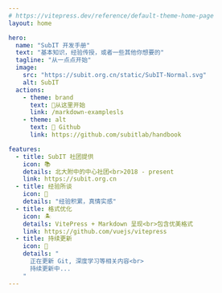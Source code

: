 ```yaml
---
# https://vitepress.dev/reference/default-theme-home-page
layout: home

hero:
  name: "SubIT 开发手册"
  text: "基本知识，经验传授，或者一些其他你想要的"
  tagline: "从一点点开始"
  image:
    src: "https://subit.org.cn/static/SubIT-Normal.svg"
    alt: SubIT
  actions:
    - theme: brand
      text: 📂从这里开始
      link: /markdown-examplesls
    - theme: alt
      text: 🍺 Github  
      link: https://github.com/subitlab/handbook

features:
  - title: SubIT 社团提供
    icon: 📚
    details: 北大附中的中心社团<br>2018 - present
    link: https://subit.org.cn
  - title: 经验所谈
    icon: 📖
    details: "经验积累，真情实感"
  - title: 格式优化
    icon: 🏝️
    details: VitePress + Markdown 呈现<br>包含优美格式
    link: https://github.com/vuejs/vitepress
  - title: 持续更新
    icon: 🌱
    details: "
      正在更新 Git, 深度学习等相关内容<br>
      持续更新中...
    "
---
```


